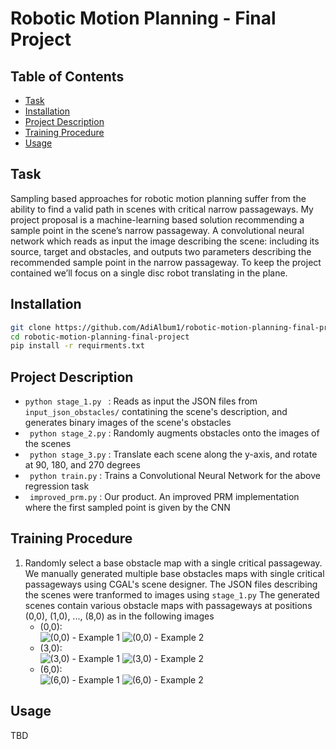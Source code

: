 # Robotic Motion Planning - Final Project

## Table of Contents

- [Task](#task)
- [Installation](#installation)
- [Project Description](#project_description)
- [Training Procedure](#training_procedure)
- [Usage](#usage)

## Task
Sampling based approaches for robotic motion planning suffer from the ability to find a valid path in scenes with critical narrow passageways. My project proposal is a machine-learning based solution recommending a sample point in the scene’s narrow passageway.
A convolutional neural network which reads as input the image describing the scene: including its source, target and obstacles, and outputs two parameters describing the recommended sample point in the narrow passageway.
To keep the project contained we’ll focus on a single disc robot translating in the plane.

## Installation
```sh
git clone https://github.com/AdiAlbum1/robotic-motion-planning-final-project
cd robotic-motion-planning-final-project
pip install -r requirments.txt
```

## Project Description
- ```python stage_1.py ``` : Reads as input the JSON files from ```input_json_obstacles/``` contatining the scene's description, and generates binary images of the scene's obstacles
- ``` python stage_2.py``` : Randomly augments obstacles onto the images of the scenes
- ``` python stage_3.py``` : Translate each scene along the y-axis, and rotate at 90, 180, and 270 degrees
- ``` python train.py``` : Trains a Convolutional Neural Network for the above regression task
- ``` improved_prm.py``` : Our product. An improved PRM implementation where the first sampled point is given by the CNN

## Training Procedure
1. Randomly select a base obstacle map with a single critical passageway.
   <br>We manually generated multiple base obstacles maps with single critical passageways using CGAL's scene designer.
   The JSON files describing the scenes were tranformed to images using ```stage_1.py```
   The generated scenes contain various obstacle maps with passageways at positions (0,0), (1,0), ..., (8,0)
   as in the following images
    * (0,0):
    <br>![(0,0) - Example 1](samples/(0,0)\_1.png)   ![(0,0) - Example 2](samples/(0,0)\_2.png)
    * (3,0):
    <br>![(3,0) - Example 1](samples/(3,0)\_1.png)   ![(3,0) - Example 2](samples/(3,0)\_2.png)
    * (6,0):
    <br>![(6,0) - Example 1](samples/(6,0)\_1.png)   ![(6,0) - Example 2](samples/(6,0)\_2.png)

## Usage
TBD